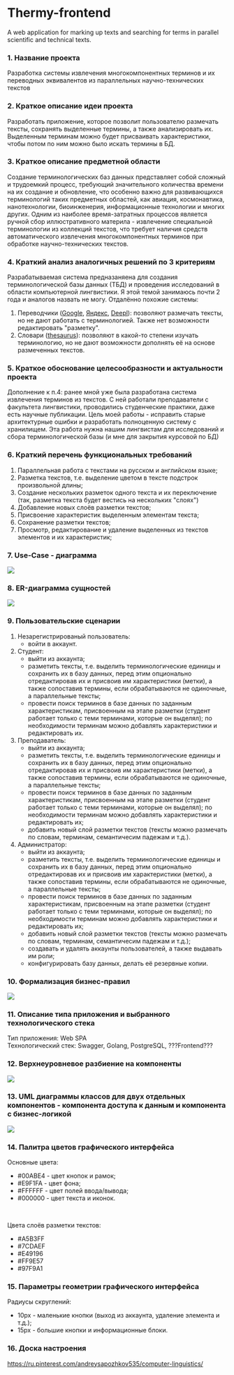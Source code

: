 # Thermy-frontend
A web application for marking up texts and searching for terms in parallel scientific and technical texts.
### 1. Название проекта
Разработка системы извлечения многокомпонентных терминов и их переводных эквивалентов из параллельных научно-технических текстов

### 2. Краткое описание идеи проекта
Разработать приложение, которое позволит пользователю размечать тексты, сохранять выделенные термины, а также анализировать их. Выделенным терминам можно будет присваивать характеристики, чтобы потом по ним можно было искать термины в БД.

### 3. Краткое описание предметной области
Создание терминологических баз данных представляет собой сложный и трудоемкий процесс, требующий значительного количества времени на их создание и обновление, что особенно важно для развивающихся терминологий таких предметных областей, как авиация, космонавтика, нанотехнологии, биоинженерия, информационные технологии и многих других. Одним из наиболее время-затратных процессов является ручной сбор иллюстративного материла - извлечение специальной терминологии из коллекций текстов, что требует наличия средств автоматического извлечения многокомпонентных терминов при обработке научно-технических текстов.

### 4. Краткий анализ аналогичных решений по 3 критериям
Разрабатываемая система предназаняена для создания терминологической базы данных (ТБД) и проведения исследований в области компьютерной лингвистики. Я этой темой занимаюсь почти 2 года и аналогов назвать не могу. Отдалённо похожие системы:
1. Переводчики ([Google](https://translate.google.com/), [Яндекс](https://translate.yandex.ru/), [Deepl](https://www.deepl.com/)): позволяют размечать тексты, но не дают работать с терминологией. Также нет возможности редактировать "разметку".
2. Словари ([thesaurus](https://thesaurus.rusnano.com/?ysclid=lee96gagyp496936514)): позволяют в какой-то степени изучать терминологию, но не дают возможности дополнять её на основе размеченных текстов.

### 5. Краткое обоснование целесообразности и актуальности проекта
Дополнение к п.4: ранее мной уже была разработана система извлечения терминов из текстов. С ней работали преподаватели с факультета лингвистики, проводились студенческие практики, даже есть научные публикации. Цель моей работы - исправить старые архитектурные ошибки и разработать полноценную систему с хранилищем. Эта работа нужна нашим лингвистам для исследований и сбора терминологической базы (и мне для закрытия курсовой по БД) 

### 6. Краткий перечень функциональных требований
1. Параллельная работа с текстами на русском и английском языке;
2. Разметка текстов, т.е. выделение цветом в тексте подстрок произвольной длины;
3. Создание нескольких разметок одного текста и их переключение (так, разметка текста будет вестись на нескольких "слоях")
4. Добавление новых слоёв разметки текстов;
5. Присвоение характеристик выделенным элементам текста;
6. Сохранение разметки текстов;
7. Просмотр, редактирование и удаление выделенных из текстов элементов и их характеристик;

### 7. Use-Case - диаграмма
![](/docs/Use-case/Use-case.drawio.png)

### 8. ER-диаграмма сущностей
![](/docs/ER/ER.drawio.png)

### 9. Пользовательские сценарии
1. Незарегистрированый пользователь:
    - войти в аккаунт.
2. Студент: 
    - выйти из аккаунта;
    - разметить тексты, т.е. выделить терминологические единицы и сохранить их в базу данных, перед этим опционально отредактировав их и присвоив им характеристики (метки), а также сопоставив термины, если обрабатываются не одиночные, а параллельные тексты;
    - провести поиск терминов в базе данных по заданным характеристикам, присвоенным на этапе разметки (студент работает только с теми терминами, которые он выделял); по необходимости терминам можно добавлять характеристики и редактировать их.
3. Преподаватель: 
    - выйти из аккаунта;
    - разметить тексты, т.е. выделить терминологические единицы и сохранить их в базу данных, перед этим опционально отредактировав их и присвоив им характеристики (метки), а также сопоставив термины, если обрабатываются не одиночные, а параллельные тексты;
    - провести поиск терминов в базе данных по заданным характеристикам, присвоенным на этапе разметки (студент работает только с теми терминами, которые он выделял); по необходимости терминам можно добавлять характеристики и редактировать их;
    - добавить новый слой разметки текстов (тексты можно размечать по словам, терминам, семантичесим падежам и т.д.).
4. Администратор: 
    - выйти из аккаунта;
    - разметить тексты, т.е. выделить терминологические единицы и сохранить их в базу данных, перед этим опционально отредактировав их и присвоив им характеристики (метки), а также сопоставив термины, если обрабатываются не одиночные, а параллельные тексты;
    - провести поиск терминов в базе данных по заданным характеристикам, присвоенным на этапе разметки (студент работает только с теми терминами, которые он выделял); по необходимости терминам можно добавлять характеристики и редактировать их;
    - добавить новый слой разметки текстов (тексты можно размечать по словам, терминам, семантичесим падежам и т.д.);
    - создавать и удалять аккаунты пользователей, а также выдавать им роли;
    - конфигурировать базу данных, делать её резервные копии.

### 10. Формализация бизнес-правил
![](/docs/BPMN/diagram.svg)

### 11. Описание типа приложения и выбранного технологического стека
Тип приложения: Web SPA <br>
Технологический стек: Swagger, Golang, PostgreSQL, ???Frontend???

### 12. Верхнеуровневое разбиение на компоненты
![](/docs/Components/components.drawio.png)

### 13. UML диаграммы классов для двух отдельных компонентов - компонента доступа к данным и компонента с бизнес-логикой
![](/docs/Classes/classes.drawio.png)

### 14. Палитра цветов графического интерфейса
Основные цвета:
- #00ABE4 - цвет кнопок и рамок;
- #E9F1FA - цвет фона;
- #FFFFFF - цвет полей ввода/вывода;
- #000000 - цвет текста и иконок.

<br>

Цвета слоёв разметки текстов:
- #A5B3FF
- #7CDAEF
- #E49196
- #FF9E57
- #97F9A1

### 15. Параметры геометрии графического интерфейса
Радиусы скруглений:
- 10px - маленькие кнопки (выход из аккаунта, удаление элемента и т.д.);
- 15px - большие кнопки и информационные блоки.

### 16. Доска настроения
https://ru.pinterest.com/andreysapozhkov535/computer-linguistics/

